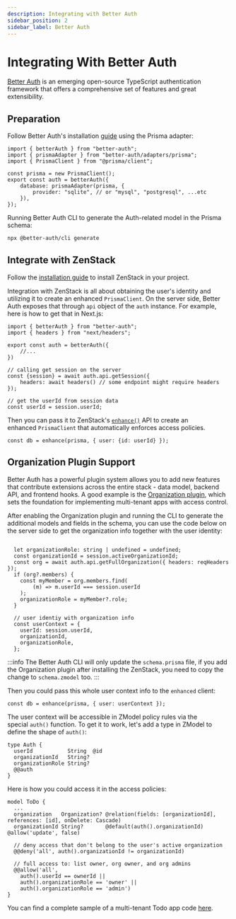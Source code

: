 ```yaml
---
description: Integrating with Better Auth
sidebar_position: 2
sidebar_label: Better Auth
---
```


# Integrating With Better Auth

[Better Auth](https://better-auth.com/) is an emerging open-source TypeScript authentication framework that offers a comprehensive set of features and great extensibility.

## Preparation

Follow Better Auth's installation [guide](https://www.better-auth.com/docs/installation#configure-database) using the Prisma adapter:

```tsx
import { betterAuth } from "better-auth";
import { prismaAdapter } from "better-auth/adapters/prisma";
import { PrismaClient } from "@prisma/client";
 
const prisma = new PrismaClient();
export const auth = betterAuth({
    database: prismaAdapter(prisma, {
        provider: "sqlite", // or "mysql", "postgresql", ...etc
    }),
});
```

Running Better Auth CLI to generate the Auth-related model in the Prisma schema:

```bash
npx @better-auth/cli generate
```

## Integrate with ZenStack

Follow the [installation guide](https://zenstack.dev/docs/install) to install ZenStack in your project. 

Integration with ZenStack is all about obtaining the user's identity and utilizing it to create an enhanced `PrismaClient`. On the server side,  Better Auth exposes that through `api` object of the `auth` instance.  For example, here is how to get that in Next.js:

```tsx
import { betterAuth } from "better-auth";
import { headers } from "next/headers";
 
export const auth = betterAuth({
    //...
})
 
// calling get session on the server
const {session} = await auth.api.getSession({
    headers: await headers() // some endpoint might require headers
});

// get the userId from session data
const userId = session.userId;
```

Then you can pass it to ZenStack's [`enhance()`](https://zenstack.dev/docs/reference/runtime-api#enhance) API to create an enhanced `PrismaClient` that automatically enforces access policies.

```tsx
const db = enhance(prisma, { user: {id: userId} });
```

## Organization Plugin Support

Better Auth has a powerful plugin system allows you to add new features that contribute extensions across the entire stack - data model, backend API, and frontend hooks. A good example is the [Organization plugin](https://www.better-auth.com/docs/plugins/organization), which sets the foundation for implementing multi-tenant apps with access control.

After enabling the Organization plugin and running the CLI to generate the additional models and fields in the schema, you can use the code below on the server side to get the organization info together with the user identity:

```tsx

  let organizationRole: string | undefined = undefined;
  const organizationId = session.activeOrganizationId;
  const org = await auth.api.getFullOrganization({ headers: reqHeaders });
  if (org?.members) {
    const myMember = org.members.find(
        (m) => m.userId === session.userId
    );
    organizationRole = myMember?.role;
  }
  
  // user identiy with organization info
  const userContext = {
    userId: session.userId,
    organizationId,
    organizationRole,
  };
```

:::info
The Better Auth CLI will only update the `schema.prisma` file, if you add the Organization plugin after installing the ZenStack, you need to copy the change to `schema.zmodel` too. 
:::

Then you could pass this whole user context info to the `enhanced` client: 

```tsx
const db = enhance(prisma, { user: userContext });
```

The user context will be accessible in ZModel policy rules via the special `auth()` function. To get it to work, let's add a type in ZModel to define the shape of `auth()`:

```tsx
type Auth {
  userId           String  @id
  organizationId   String?
  organizationRole String?
  @@auth
}
```

Here is how you could access it in the access policies:

```tsx
model ToDo {
  ...
  organization   Organization? @relation(fields: [organizationId], references: [id], onDelete: Cascade)
  organizationId String?       @default(auth().organizationId) @allow('update', false)

  // deny access that don't belong to the user's active organization
  @@deny('all', auth().organizationId != organizationId)
  
  // full access to: list owner, org owner, and org admins
  @@allow('all', 
    auth().userId == ownerId ||
    auth().organizationRole == 'owner' ||
    auth().organizationRole == 'admin')
}
```

You can find a complete sample of a multi-tenant Todo app code [here](https://github.com/ymc9/better-auth-zenstack-multitenancy).